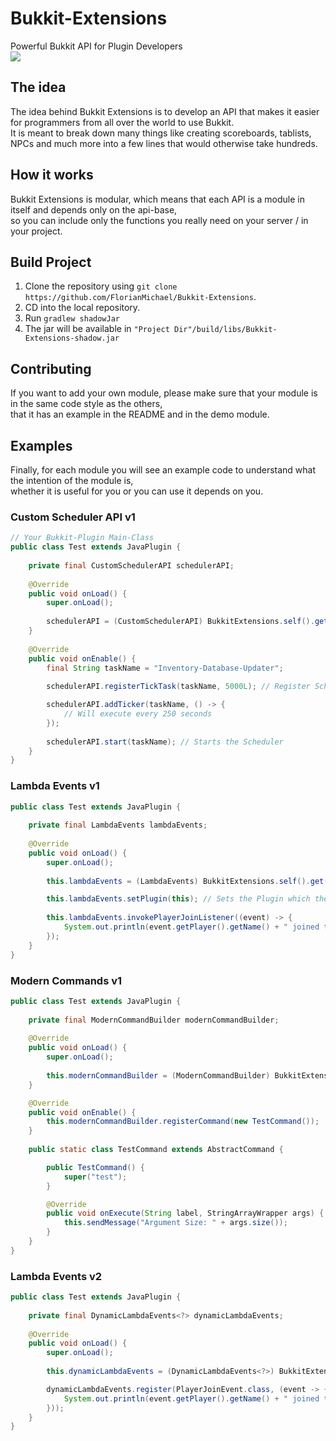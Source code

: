 # Bukkit-Extensions
Powerful Bukkit API for Plugin Developers <br>
[![](https://jitpack.io/v/FlorianMichael/Bukkit-Extensions.svg)](https://jitpack.io/#FlorianMichael/Bukkit-Extensions)

## The idea
The idea behind Bukkit Extensions is to develop an API that makes it easier for programmers from all over the world to use Bukkit. <br>
It is meant to break down many things like creating scoreboards, tablists, NPCs and much more into a few lines that would otherwise take hundreds. <br>

## How it works
Bukkit Extensions is modular, which means that each API is a module in itself and depends only on the api-base, <br>
so you can include only the functions you really need on your server / in your project.

## Build Project
1. Clone the repository using `git clone https://github.com/FlorianMichael/Bukkit-Extensions`.
2. CD into the local repository.
3. Run `gradlew shadowJar`
4. The jar will be available in `"Project Dir"/build/libs/Bukkit-Extensions-shadow.jar`

## Contributing
If you want to add your own module, please make sure that your module is in the same code style as the others, <br>
that it has an example in the README and in the demo module.

## Examples

Finally, for each module you will see an example code to understand what the intention of the module is, <br>
whether it is useful for you or you can use it depends on you.

### Custom Scheduler API v1

```java
// Your Bukkit-Plugin Main-Class
public class Test extends JavaPlugin {
    
    private final CustomSchedulerAPI schedulerAPI;
    
    @Override
    public void onLoad() {
        super.onLoad();
        
        schedulerAPI = (CustomSchedulerAPI) BukkitExtensions.self().get(CustomSchedulerAPI.class);
    }
    
    @Override
    public void onEnable() {
        final String taskName = "Inventory-Database-Updater";
        
        schedulerAPI.registerTickTask(taskName, 5000L); // Register Scheduler with Name and Delay

        schedulerAPI.addTicker(taskName, () -> {
            // Will execute every 250 seconds
        });
        
        schedulerAPI.start(taskName); // Starts the Scheduler
    }
}
```

### Lambda Events v1

```java
public class Test extends JavaPlugin {
    
    private final LambdaEvents lambdaEvents;
    
    @Override
    public void onLoad() {
        super.onLoad();
        
        this.lambdaEvents = (LambdaEvents) BukkitExtensions.self().get(LambdaEvents.class);

        this.lambdaEvents.setPlugin(this); // Sets the Plugin which the listeners are loaded in, default the Bukkit Extensions Loader Plugin
        
        this.lambdaEvents.invokePlayerJoinListener((event) -> {
            System.out.println(event.getPlayer().getName() + " joined the Server");
        });
    }
}
```

### Modern Commands v1

```java
public class Test extends JavaPlugin {
    
    private final ModernCommandBuilder modernCommandBuilder;
    
    @Override
    public void onLoad() {
        super.onLoad();
        
        this.modernCommandBuilder = (ModernCommandBuilder) BukkitExtensions.self().get(ModernCommandBuilder.class);
    }

    @Override
    public void onEnable() {
        this.modernCommandBuilder.registerCommand(new TestCommand());
    }
    
    public static class TestCommand extends AbstractCommand {

        public TestCommand() {
            super("test");
        }

        @Override
        public void onExecute(String label, StringArrayWrapper args) {
            this.sendMessage("Argument Size: " + args.size());
        }
    }
}
```

### Lambda Events v2

```java
public class Test extends JavaPlugin {
    
    private final DynamicLambdaEvents<?> dynamicLambdaEvents;
    
    @Override
    public void onLoad() {
        super.onLoad();
        
        this.dynamicLambdaEvents = (DynamicLambdaEvents<?>) BukkitExtensions.self().get(DynamicLambdaEvents.class);

        dynamicLambdaEvents.register(PlayerJoinEvent.class, (event -> {
            System.out.println(event.getPlayer().getName() + " joined the Server");
        }));
    }
}
```
